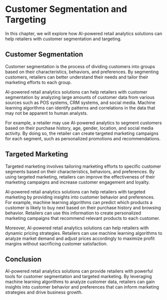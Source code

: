 Customer Segmentation and Targeting
=====================================================================================

In this chapter, we will explore how AI-powered retail analytics solutions can help retailers with customer segmentation and targeting.

Customer Segmentation
---------------------

Customer segmentation is the process of dividing customers into groups based on their characteristics, behaviors, and preferences. By segmenting customers, retailers can better understand their needs and tailor their marketing efforts to each group.

AI-powered retail analytics solutions can help retailers with customer segmentation by analyzing large amounts of customer data from various sources such as POS systems, CRM systems, and social media. Machine learning algorithms can identify patterns and correlations in the data that may not be apparent to human analysts.

For example, a retailer may use AI-powered analytics to segment customers based on their purchase history, age, gender, location, and social media activity. By doing so, the retailer can create targeted marketing campaigns for each segment, such as personalized promotions and recommendations.

Targeted Marketing
------------------

Targeted marketing involves tailoring marketing efforts to specific customer segments based on their characteristics, behaviors, and preferences. By using targeted marketing, retailers can improve the effectiveness of their marketing campaigns and increase customer engagement and loyalty.

AI-powered retail analytics solutions can help retailers with targeted marketing by providing insights into customer behavior and preferences. For example, machine learning algorithms can predict which products a customer is likely to buy next based on their purchase history and browsing behavior. Retailers can use this information to create personalized marketing campaigns that recommend relevant products to each customer.

Moreover, AI-powered retail analytics solutions can help retailers with dynamic pricing strategies. Retailers can use machine learning algorithms to analyze market demand and adjust prices accordingly to maximize profit margins without sacrificing customer satisfaction.

Conclusion
----------

AI-powered retail analytics solutions can provide retailers with powerful tools for customer segmentation and targeted marketing. By leveraging machine learning algorithms to analyze customer data, retailers can gain insights into customer behavior and preferences that can inform marketing strategies and drive business growth.

